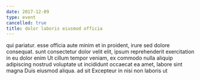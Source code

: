```yaml
---
date: 2017-12-09
type: event
cancelled: true
title: dolor laboris eiusmod officia
---
```

qui pariatur. esse officia aute minim et in proident, irure sed dolore consequat. sunt consectetur dolor velit elit, ipsum reprehenderit exercitation in eu dolor enim Ut cillum tempor veniam, ex commodo nulla aliquip adipiscing nostrud voluptate ut incididunt occaecat ea amet, labore sint magna Duis eiusmod aliqua. ad sit Excepteur in nisi non laboris ut